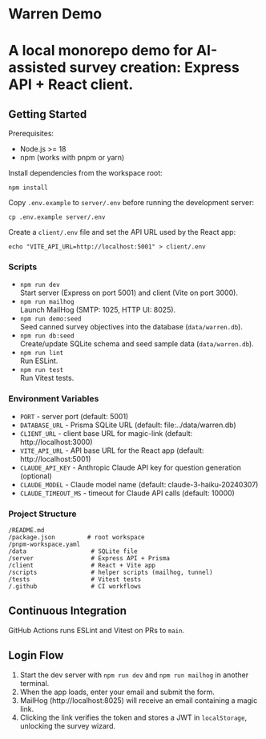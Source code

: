 # Warren Demo

# A local monorepo demo for AI-assisted survey creation: Express API + React client.

## Getting Started

Prerequisites:
- Node.js >= 18
- npm (works with pnpm or yarn)

Install dependencies from the workspace root:
```
npm install
```

Copy `.env.example` to `server/.env` before running the development server:

```
cp .env.example server/.env
```

Create a `client/.env` file and set the API URL used by the React app:

```
echo "VITE_API_URL=http://localhost:5001" > client/.env
```

### Scripts
- `npm run dev`  
  Start server (Express on port 5001) and client (Vite on port 3000).
 - `npm run mailhog`  
   Launch MailHog (SMTP: 1025, HTTP UI: 8025).
- `npm run demo:seed`  
  Seed canned survey objectives into the database (`data/warren.db`).
- `npm run db:seed`  
  Create/update SQLite schema and seed sample data (`data/warren.db`).
- `npm run lint`  
  Run ESLint.
- `npm run test`  
  Run Vitest tests.

### Environment Variables
- `PORT`  - server port (default: 5001)
- `DATABASE_URL`  - Prisma SQLite URL (default: file:../data/warren.db)
- `CLIENT_URL`  - client base URL for magic-link (default: http://localhost:3000)
- `VITE_API_URL` - API base URL for the React app (default: http://localhost:5001)
- `CLAUDE_API_KEY` - Anthropic Claude API key for question generation (optional)
- `CLAUDE_MODEL` - Claude model name (default: claude-3-haiku-20240307)
- `CLAUDE_TIMEOUT_MS` - timeout for Claude API calls (default: 10000)

### Project Structure
```
/README.md
/package.json         # root workspace
/pnpm-workspace.yaml
/data                  # SQLite file
/server                # Express API + Prisma
/client                # React + Vite app
/scripts               # helper scripts (mailhog, tunnel)
/tests                 # Vitest tests
/.github               # CI workflows
```

## Continuous Integration
GitHub Actions runs ESLint and Vitest on PRs to `main`.

## Login Flow
1. Start the dev server with `npm run dev` and `npm run mailhog` in another terminal.
2. When the app loads, enter your email and submit the form.
3. MailHog (http://localhost:8025) will receive an email containing a magic link.
4. Clicking the link verifies the token and stores a JWT in `localStorage`, unlocking the survey wizard.
